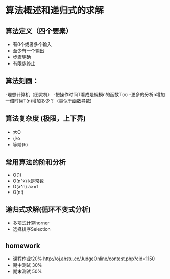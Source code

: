 # 算法概述和递归式的求解 

## 算法定义（四个要素）
- 有0个或者多个输入
- 至少有一个输出
- 步骤明确
- 有限步终止

## 算法刻画：
-理想计算机（图灵机） 
-把操作时间T看成是规模n的函数T(n)
-更多的分析n增加一倍时候T(n)增加多少？（类似于函数导数)

## 算法复杂度 (极限，上下界)
- 大O
- 小o
- 等阶(h)

## 常用算法的阶和分析
- O(1)
- O(n^k) k是常数
- O(a^n) a>=1
- O(n!)

## 递归式求解(循环不变式分析)
- 多项式计算horner
- 选择排序Selection


## homework
- 课程作业:20% http://oj.ahstu.cc/JudgeOnline/contest.php?cid=1150
- 期中测试 30%
- 期末测试 50%